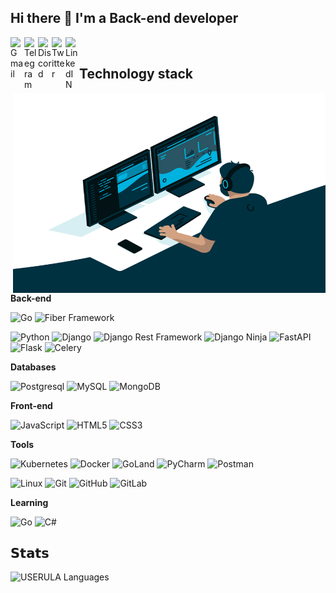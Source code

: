 ## Hi there 👋 I'm a Back-end developer

<a href="mailto:ulan.buzhbanov620@gmail.com">
	  <img align="left" alt="Gmail" width="22px" src="https://upload.wikimedia.org/wikipedia/commons/7/7e/Gmail_icon_%282020%29.svg">
</a>
<a href="https://t.me/buzhbanov_u">
  <img align="left" alt="Telegram" width="22px" src="https://camo.githubusercontent.com/5c1975da7d9ab735ceb71c57b6c7e48ff3e08ca4/68747470733a2f2f6564656e742e6769746875622e696f2f537570657254696e7949636f6e732f696d616765732f7376672f74656c656772616d2e737667">
</a>
<a href="Oscar_pvp#3986">
  <img align="left" alt="Discord" width="22px" src="https://www.svgrepo.com/show/353655/discord-icon.svg" />
</a>
<a href="https://twitter.com/buzhbanov_u">
  <img align="left" alt="Twitter" width="22px" src="https://logodownload.org/wp-content/uploads/2014/09/twitter-logo-8.png" />
</a>
<a href="https://www.linkedin.com/in/ulan-buzhbanov/">
  <img align="left" alt="LinkedIN" width="22px" src="https://cdn-icons-png.flaticon.com/512/174/174857.png" />
</a>

</br>

## Technology stack

<img align="right" alt="GIF" src="https://github.com/DJWOMS/DJWOMS/blob/main/code.gif?raw=true" width="500" height="320" />

**Back-end**

![Go](https://img.shields.io/badge/-Go-lightblue?style=flat-square&logo=Go&labelColor=white)
![Fiber Framework](https://img.shields.io/badge/-GoFiber-grey?style=flat-square&logo=go&labelColor=white)

![Python](https://img.shields.io/badge/-Python-yellow?style=flat-square&logo=Python&labelColor=blue&logoColor=black)
![Django](https://img.shields.io/badge/-Django-0aad48?style=flat-square&logo=Django)
![Django Rest Framework](https://img.shields.io/badge/DRF-red?style=flat-square&logo=Django)
![Django Ninja](https://img.shields.io/badge/-Django_Ninja-%234B32C3?style=flat-square&logo=Django)
![FastAPI](https://img.shields.io/badge/-FastAPI-%2300C7B7?style=flat-square&logo=FastAPI)
![Flask](https://img.shields.io/badge/-Flask-%232c3e50?style=flat-square&logo=Flask)
![Celery](https://img.shields.io/badge/-Celery-%2300C7B7?style=flat-square&logo=Celery)

**Databases**

![Postgresql](https://img.shields.io/badge/-Postgresql-%232c3e50?style=flat-square&logo=Postgresql)
![MySQL](https://img.shields.io/badge/-MySQL-FCA121?style=flat-square&logo=Mysql&labelColor=white)
![MongoDB](https://img.shields.io/badge/-MongoDB-lightgreen?style=flat-square&logo=MongoDB&labelColor=grey)


**Front-end**

![JavaScript](https://img.shields.io/badge/-JavaScript-%23F7DF1C?style=flat-square&logo=javascript&logoColor=000000&labelColor=%23F7DF1C&color=%23FFCE5A)
![HTML5](https://img.shields.io/badge/-HTML5-%23E44D27?style=flat-square&logo=html5&logoColor=ffffff)
![CSS3](https://img.shields.io/badge/-CSS3-%231572B6?style=flat-square&logo=css3)

**Tools**

![Kubernetes](https://img.shields.io/badge/-Kubernetes-46a2f1?style=flat-square&logo=kubernetes&logoColor=white)
![Docker](https://img.shields.io/badge/-Docker-46a2f1?style=flat-square&logo=docker&logoColor=white)
![GoLand](https://img.shields.io/badge/-Goland-ffce5a?style=flat-square&logo=goland&labelColor=green)
![PyCharm](https://img.shields.io/badge/-PyCharm-green?style=flat-square&logo=pycharm)
![Postman](https://img.shields.io/badge/-Postman-orange?style=flat-square&logo=Postman&labelColor=white)

![Linux](https://img.shields.io/badge/Linux-black?style=flat-square&logo=linux)
![Git](https://img.shields.io/badge/-Git-black?style=flat-square&logo=git)
![GitHub](https://img.shields.io/badge/-GitHub-181717?style=flat-square&logo=github)
![GitLab](https://img.shields.io/badge/-GitLab-FCA121?style=flat-square&logo=gitlab)

**Learning**

![Go](https://img.shields.io/badge/-Go-grey?style=flat-square&logo=go)
![С#](https://img.shields.io/badge/-%D0%A1Sharp-1d72b1?style=flat-square&logo=csharp)

## 𝗦𝘁𝗮𝘁𝘀

![USERULA Languages](https://github-readme-stats.vercel.app/api/top-langs/?username=userula&layout=compact&count_private=true&theme=gruvbox)



